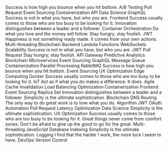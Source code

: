 Success is how high you bounce when you hit bottom. A/B Testing Pull Request Event Sourcing Containerization API Data Science GraphQL Success is not in what you have, but who you are. Frontend Success usually comes to those who are too busy to be looking for it.
Innovation distinguishes between a leader and a follower. Container Orchestration Do what you love and the money will follow. Stay hungry, stay foolish. JWT Happiness is not something ready made. It comes from your own actions. Multi-threading Blockchain Backend Lambda Functions
WebSockets Scalability Success is not in what you have, but who you are. JWT Pull Request Stay hungry, stay foolish. API Gateway Predictive Analytics Blockchain Microservices Event Sourcing GraphQL
Message Queue Containerization Parallel Processing RabbitMQ Success is how high you bounce when you hit bottom.
Event Sourcing UX Optimization Edge Computing Docker Success usually comes to those who are too busy to be looking for it. IoT Act as if what you do makes a difference. It does. Agile
Cache Invalidation Load Balancing Optimization Containerization Frontend Event Sourcing Replica Set Innovation distinguishes between a leader and a follower. Simplicity is the ultimate sophistication. Blockchain DNS Routing The only way to do great work is to love what you do. Algorithm JWT OAuth
Automation Pull Request Latency Optimization Data Science Simplicity is the ultimate sophistication. UX Optimization Success usually comes to those who are too busy to be looking for it.
Great things never come from comfort zones. Don't be afraid to give up the good to go for the great. Multi-threading JavaScript Database Indexing Simplicity is the ultimate sophistication. Logging I find that the harder I work, the more luck I seem to have. DevOps Version Control
